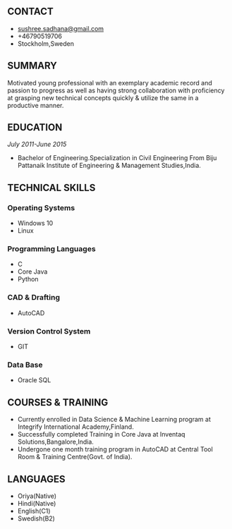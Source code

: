 ## CONTACT
- sushree.sadhana@gmail.com
- +46790519706
- Stockholm,Sweden

## SUMMARY
Motivated young professional with an exemplary academic record and passion to progress as well as having strong collaboration with proficiency at grasping new technical concepts quickly & utilize the same in a productive manner.

## EDUCATION
_July 2011-June 2015_
- Bachelor of Engineering.Specialization in Civil Engineering From Biju Pattanaik Institute of Engineering & Management Studies,India.

## TECHNICAL SKILLS
### Operating Systems
- Windows 10
- Linux
### Programming Languages
- C
- Core Java
- Python
### CAD & Drafting
- AutoCAD
### Version Control System
- GIT
### Data Base
- Oracle SQL

## COURSES & TRAINING
- Currently enrolled in  Data Science & Machine Learning program at Integrify International Academy,Finland.
- Successfully completed Training in Core Java at Inventaq Solutions,Bangalore,India.
- Undergone one month training program in AutoCAD at Central Tool Room & Training Centre(Govt. of India).

## LANGUAGES
- Oriya(Native)
- Hindi(Native)
- English(C1)
- Swedish(B2)
